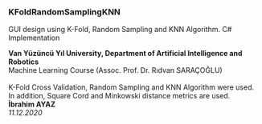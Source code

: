 <h3>KFoldRandomSamplingKNN</h3>
<p>GUI design using K-Fold, Random Sampling and KNN Algorithm. C# Implementation</p>
<div>
<b>Van Yüzüncü Yıl University, Department of Artificial Intelligence and Robotics</b><br/>
Machine Learning Course (Assoc. Prof. Dr. Rıdvan SARAÇOĞLU)<br/>
<br>
K-Fold Cross Validation, Random Sampling and KNN Algorithm were used. In addition, Square Cord and Minkowski distance metrics are used.<br/>
<b>İbrahim AYAZ</b> <br/> <i>11.12.2020</i>
</div>


